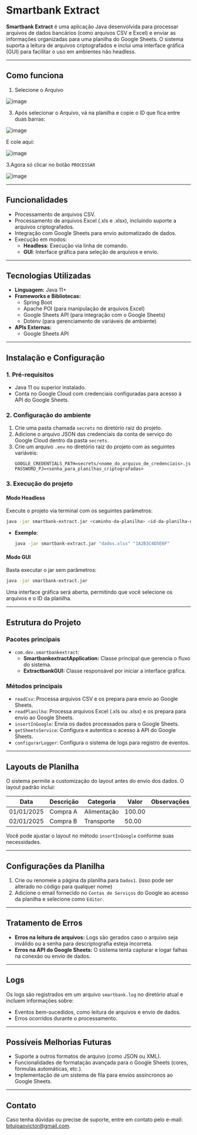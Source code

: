 # Smartbank Extract

**Smartbank Extract** é uma aplicação Java desenvolvida para processar arquivos de dados bancários (como arquivos CSV e Excel) e enviar as informações organizadas para uma planilha do Google Sheets. O sistema suporta a leitura de arquivos criptografados e inclui uma interface gráfica (GUI) para facilitar o uso em ambientes não headless.

---

## **Como funciona**
1. Selecione o Arquivo
   
![image](https://github.com/user-attachments/assets/aa8d4581-b077-4e39-a6e4-c393f8c2c387)

3. Após selecionar o Arquivo, vá na planilha e copie o ID que fica entre duas barras:
   
![image](https://github.com/user-attachments/assets/ed65c6cb-3c5a-4082-8f23-bb0c31365c1f)

E cole aqui:

![image](https://github.com/user-attachments/assets/d5d2fea1-205b-451a-85f4-4e4cf054c004)

3.Agora só clicar no botão `PROCESSAR`

![image](https://github.com/user-attachments/assets/83aa2814-885e-48dd-adda-e979b2864e5d)

---

## **Funcionalidades**

- Processamento de arquivos CSV.
- Processamento de arquivos Excel (.xls e .xlsx), incluindo suporte a arquivos criptografados.
- Integração com Google Sheets para envio automatizado de dados.
- Execução em modos:
  - **Headless**: Execução via linha de comando.
  - **GUI**: Interface gráfica para seleção de arquivos e envio.

---

## **Tecnologias Utilizadas**

- **Linguagem:** Java 11+
- **Frameworks e Bibliotecas:**
  - Spring Boot
  - Apache POI (para manipulação de arquivos Excel)
  - Google Sheets API (para integração com o Google Sheets)
  - Dotenv (para gerenciamento de variáveis de ambiente)
- **APIs Externas:**
  - Google Sheets API

---

## **Instalação e Configuração**

### **1. Pré-requisitos**

- Java 11 ou superior instalado.
- Conta no Google Cloud com credenciais configuradas para acesso à API do Google Sheets.

### **2. Configuração do ambiente**

1. Crie uma pasta chamada `secrets` no diretório raiz do projeto.
2. Adicione o arquivo JSON das credenciais da conta de serviço do Google Cloud dentro da pasta `secrets`.
3. Crie um arquivo `.env` no diretório raiz do projeto com as seguintes variáveis:
   ```
   GOOGLE_CREDENTIALS_PATH=secrets/<nome_do_arquivo_de_credenciais>.json
   PASSWORD_PJ=<senha_para_planilhas_criptografadas>
   ```

### **3. Execução do projeto**

#### **Modo Headless**

Execute o projeto via terminal com os seguintes parâmetros:

```sh
java -jar smartbank-extract.jar <caminho-da-planilha> <id-da-planilha-google>
```

- **Exemplo**:
  ```sh
  java -jar smartbank-extract.jar "dados.xlsx" "1A2B3C4D5E6F"
  ```

#### **Modo GUI**

Basta executar o jar sem parâmetros:

```sh
java -jar smartbank-extract.jar
```

Uma interface gráfica será aberta, permitindo que você selecione os arquivos e o ID da planilha.

---

## **Estrutura do Projeto**

### **Pacotes principais**

- `com.dev.smartbankextract`:
  - **SmartbankextractApplication:** Classe principal que gerencia o fluxo do sistema.
  - **ExtractbankGUI:** Classe responsável por iniciar a interface gráfica.

### **Métodos principais**

- `readCsv`: Processa arquivos CSV e os prepara para envio ao Google Sheets.
- `readPlanilha`: Processa arquivos Excel (.xls ou .xlsx) e os prepara para envio ao Google Sheets.
- `insertInGoogle`: Envia os dados processados para o Google Sheets.
- `getSheetsService`: Configura e autentica o acesso à API do Google Sheets.
- `configurarLogger`: Configura o sistema de logs para registro de eventos.

---

## **Layouts de Planilha**

O sistema permite a customização do layout antes do envio dos dados. O layout padrão inclui:

| **Data**   | **Descrição** | **Categoria** | **Valor** | **Observações** |
| ---------- | ------------- | ------------- | --------- | --------------- |
| 01/01/2025 | Compra A      | Alimentação   | 100.00    |                 |
| 02/01/2025 | Compra B      | Transporte    | 50.00     |                 |

Você pode ajustar o layout no método `insertInGoogle` conforme suas necessidades.

---

## **Configurações da Planilha**

1. Crie ou renomeie a página da planilha para `Dados1`. (isso pode ser alterado no código para qualquer nome)
2. Adicione o email fornecido no `Contas de Serviços` do Google ao acesso da planilha e selecione como `Editor`.
---

## **Tratamento de Erros**

- **Erros na leitura de arquivos:** Logs são gerados caso o arquivo seja inválido ou a senha para descriptografia esteja incorreta.
- **Erros na API do Google Sheets:** O sistema tenta capturar e logar falhas na conexão ou envio de dados.

---

## **Logs**

Os logs são registrados em um arquivo `smartbank.log` no diretório atual e incluem informações sobre:

- Eventos bem-sucedidos, como leitura de arquivos e envio de dados.
- Erros ocorridos durante o processamento.

---

## **Possíveis Melhorias Futuras**

- Suporte a outros formatos de arquivo (como JSON ou XML).
- Funcionalidades de formatação avançada para o Google Sheets (cores, fórmulas automáticas, etc.).
- Implementação de um sistema de fila para envios assíncronos ao Google Sheets.

---

## **Contato**

Caso tenha dúvidas ou precise de suporte, entre em contato pelo e-mail: [bitujoaovictor@gmail.com](mailto:bitujoaovictor@gmail.com).
